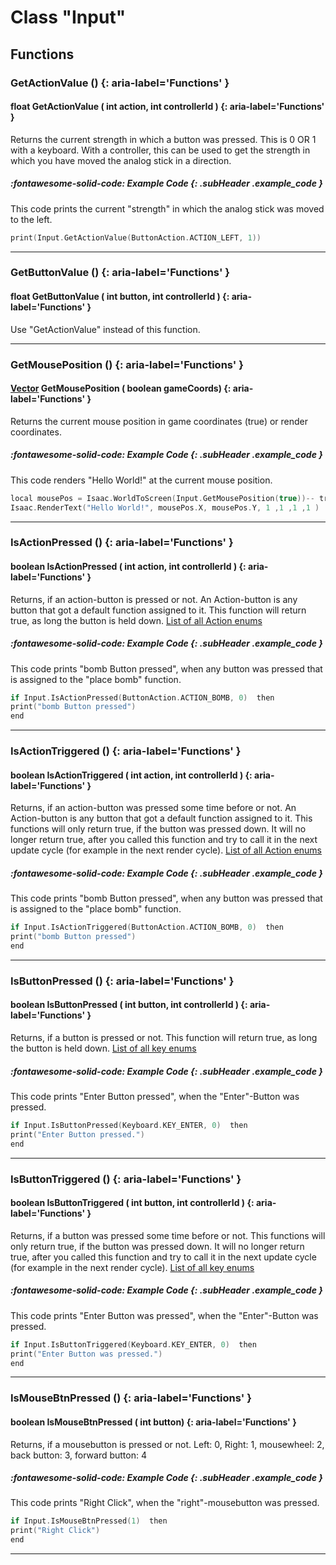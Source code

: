 # Class "Input"
## Functions
### GetActionValue () {: aria-label='Functions' }
#### float GetActionValue ( int action, int controllerId )  {: aria-label='Functions' }

Returns the current strength in which a button was pressed. This is 0 OR 1 with a keyboard. With a controller, this can be used to get the strength in which you have moved the analog stick in a direction.
##### :fontawesome-solid-code: Example Code {: .subHeader .example_code }
This code prints the current "strength" in which the analog stick was moved to the left.
```cpp 
print(Input.GetActionValue(ButtonAction.ACTION_LEFT, 1))   

```

___ 
### GetButtonValue () {: aria-label='Functions' }
#### float GetButtonValue ( int button, int controllerId )  {: aria-label='Functions' }

Use "GetActionValue" instead of this function.
___ 
### GetMousePosition () {: aria-label='Functions' }
#### [Vector](../Vector) GetMousePosition ( boolean gameCoords)  {: aria-label='Functions' }

Returns the current mouse position in game coordinates (true) or render coordinates.
##### :fontawesome-solid-code: Example Code {: .subHeader .example_code }
This code renders "Hello World!" at the current mouse position.
```cpp 
local mousePos = Isaac.WorldToScreen(Input.GetMousePosition(true))-- transfer game- in screen coordinates
Isaac.RenderText("Hello World!", mousePos.X, mousePos.Y, 1 ,1 ,1 ,1 )

```

___ 
### IsActionPressed () {: aria-label='Functions' }
#### boolean IsActionPressed ( int action, int controllerId )  {: aria-label='Functions' }

Returns, if an action-button is pressed or not. An Action-button is any button that got a default function assigned to it. This function will return true, as long the button is held down.
<a href="group__enums.html#gafa717ac273a5a382f7c01ef7afba1ee7">List of all Action enums</a>
##### :fontawesome-solid-code: Example Code {: .subHeader .example_code }
This code prints "bomb Button pressed", when any button was pressed that is assigned to the "place bomb" function.
```cpp 
if Input.IsActionPressed(ButtonAction.ACTION_BOMB, 0)  then
print("bomb Button pressed")   
end

```

___ 
### IsActionTriggered () {: aria-label='Functions' }
#### boolean IsActionTriggered ( int action, int controllerId )  {: aria-label='Functions' }

Returns, if an action-button was pressed some time before or not. An Action-button is any button that got a default function assigned to it. This functions will only return true, if the button was pressed down. It will no longer return true, after you called this function and try to call it in the next update cycle (for example in the next render cycle).
<a href="group__enums.html#gafa717ac273a5a382f7c01ef7afba1ee7">List of all Action enums</a>
##### :fontawesome-solid-code: Example Code {: .subHeader .example_code }
This code prints "bomb Button pressed", when any button was pressed that is assigned to the "place bomb" function.
```cpp 
if Input.IsActionTriggered(ButtonAction.ACTION_BOMB, 0)  then
print("bomb Button pressed")   
end

```

___ 
### IsButtonPressed () {: aria-label='Functions' }
#### boolean IsButtonPressed ( int button, int controllerId )  {: aria-label='Functions' }

Returns, if a button is pressed or not. This function will return true, as long the button is held down.
<a href="group__enums.html#gabcabfff8e6138e0943763148d70e5005">List of all key enums</a>
##### :fontawesome-solid-code: Example Code {: .subHeader .example_code }
This code prints "Enter Button pressed", when the "Enter"-Button was pressed.
```cpp 
if Input.IsButtonPressed(Keyboard.KEY_ENTER, 0)  then
print("Enter Button pressed.")   
end

```

___ 
### IsButtonTriggered () {: aria-label='Functions' }
#### boolean IsButtonTriggered ( int button, int controllerId )  {: aria-label='Functions' }

Returns, if a button was pressed some time before or not. This functions will only return true, if the button was pressed down. It will no longer return true, after you called this function and try to call it in the next update cycle (for example in the next render cycle).
<a href="group__enums.html#gabcabfff8e6138e0943763148d70e5005">List of all key enums</a>
##### :fontawesome-solid-code: Example Code {: .subHeader .example_code }
This code prints "Enter Button was pressed", when the "Enter"-Button was pressed.
```cpp 
if Input.IsButtonTriggered(Keyboard.KEY_ENTER, 0)  then
print("Enter Button was pressed.")   
end

```

___ 
### IsMouseBtnPressed () {: aria-label='Functions' }
#### boolean IsMouseBtnPressed ( int button)  {: aria-label='Functions' }

Returns, if a mousebutton is pressed or not.
Left: 0, Right: 1, mousewheel: 2, back button: 3, forward button: 4
##### :fontawesome-solid-code: Example Code {: .subHeader .example_code }
This code prints "Right Click", when the "right"-mousebutton was pressed.
```cpp 
if Input.IsMouseBtnPressed(1)  then
print("Right Click")   
end

```

___ 
